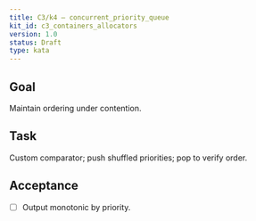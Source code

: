 ```yaml
---
title: C3/k4 — concurrent_priority_queue
kit_id: c3_containers_allocators
version: 1.0
status: Draft
type: kata
---
```

## Goal
Maintain ordering under contention.
## Task
Custom comparator; push shuffled priorities; pop to verify order.
## Acceptance
- [ ] Output monotonic by priority.